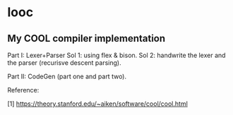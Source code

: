 # looc
My COOL compiler implementation
-------------------------------

Part I: Lexer+Parser
  Sol 1: using flex & bison.
  Sol 2: handwrite the lexer and the parser (recurisve descent parsing).

Part II: CodeGen (part one and part two).

Reference:

[1] https://theory.stanford.edu/~aiken/software/cool/cool.html
